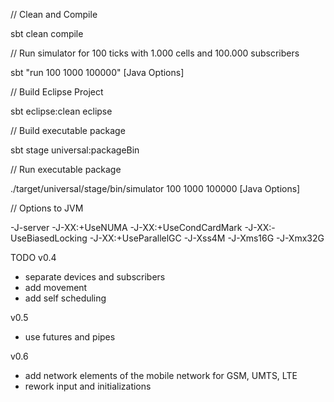 // Clean and Compile

sbt clean compile

// Run simulator for 100 ticks with 1.000 cells and 100.000 subscribers

sbt "run 100 1000 100000" [Java Options]

// Build Eclipse Project

sbt eclipse:clean eclipse

// Build executable package

sbt stage universal:packageBin

// Run executable package

./target/universal/stage/bin/simulator 100 1000 100000  [Java Options]

// Options to JVM

-J-server -J-XX:+UseNUMA -J-XX:+UseCondCardMark -J-XX:-UseBiasedLocking -J-XX:+UseParallelGC -J-Xss4M -J-Xms16G -J-Xmx32G




TODO
v0.4
- separate devices and subscribers
- add movement
- add self scheduling

v0.5
- use futures and pipes

v0.6
- add network elements of the mobile network for GSM, UMTS, LTE
- rework input and initializations
